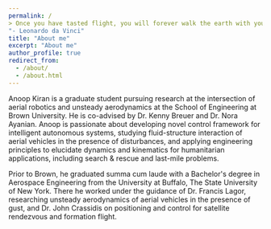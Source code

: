 ```yaml
---
permalink: /
> Once you have tasted flight, you will forever walk the earth with your eyes turned skyward, for there you have been, and there you will always long to return.
"- Leonardo da Vinci"
title: "About me"
excerpt: "About me"
author_profile: true
redirect_from: 
  - /about/
  - /about.html
---
```


Anoop Kiran is a graduate student pursuing research at the intersection of aerial robotics and unsteady aerodynamics at the School of Engineering at Brown University. He is co-advised by Dr. Kenny Breuer and Dr. Nora Ayanian. Anoop is passionate about developing novel control framework for intelligent autonomous systems, studying fluid-structure interaction of aerial vehicles in the presence of disturbances, and applying engineering principles to elucidate dynamics and kinematics for humanitarian applications, including search & rescue and last-mile problems. 

Prior to Brown, he graduated summa cum laude with a Bachelor's degree in Aerospace Engineering from the University at Buffalo, The State University of New York. There he worked under the guidance of Dr. Francis Lagor, researching unsteady aerodynamics of aerial vehicles in the presence of gust, and Dr. John Crassidis on positioning and control for satellite rendezvous and formation flight.
